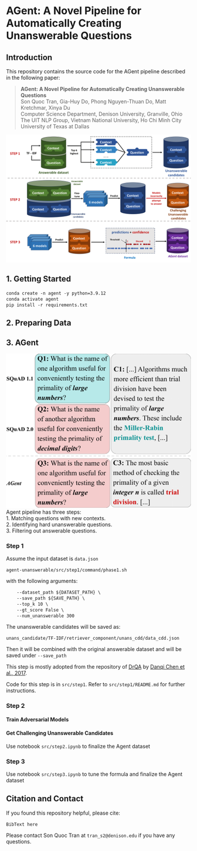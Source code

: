# AGent: A Novel Pipeline for Automatically Creating Unanswerable Questions
## Introduction
This repository contains the source code for the AGent pipeline described in the following paper:
>**AGent: A Novel Pipeline for Automatically Creating Unanswerable Questions**<br>
>Son Quoc Tran, Gia-Huy Do, Phong Nguyen-Thuan Do, Matt Kretchmar, Xinya Du<br>
>Computer Science Department, Denison University, Granville, Ohio<br>
>The UIT NLP Group, Vietnam National University, Ho Chi Minh City<br>
>University of Texas at Dallas

<img src="pipeline.png" alt="Pipeline" width="1300"/>

## 1. Getting Started
```
conda create -n agent -y python=3.9.12
conda activate agent
pip install -r requirements.txt
```

## 2. Preparing Data



## 3. AGent
<img src="example.png" alt="Example" width="800"/>
Agent pipeline has three steps:<br>
    1. Matching questions with new contexts.<br>
    2. Identifying hard unanswerable questions.<br>
    3. Filtering out answerable questions.
    
### Step 1

Assume the input dataset is `data.json`

```
agent-unanswerable/src/step1/command/phase1.sh
```

with the following arguments:

```
    --dataset_path ${DATASET_PATH} \
    --save_path ${SAVE_PATH} \
    --top_k 10 \
    --gt_score False \
    --num_unanswerable 300
```

The unanswerable candidates will be saved as:

```
unans_candidate/TF-IDF/retriever_component/unans_cdd/data_cdd.json
```

Then it will be combined with the original answerable dataset and will be saved under `--save_path`


This step is mostly adopted from the repository of [DrQA](https://github.com/facebookresearch/DrQA) by [Danqi Chen et al., 2017](https://aclanthology.org/P17-1171/).

Code for this step is in `src/step1`. Refer to `src/step1/README.md` for further instructions.
### Step 2
#### Train Adversarial Models
#### Get Challenging Unanswerable Candidates
Use notebook `src/step2.ipynb` to finalize the Agent dataset
### Step 3
Use notebook `src/step3.ipynb` to tune the formula and finalize the Agent dataset

## Citation and Contact
If you found this repository helpful, please cite:
```
BibText here
```
Please contact Son Quoc Tran at `tran_s2@denison.edu` if you have any questions.

